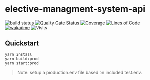 # elective-managment-system-api
![build status](https://github.com/t348575/elective-managment-system-api/actions/workflows/deploy.yml/badge.svg)
[![Quality Gate Status](http://amrita-elective.tk:9000/api/project_badges/measure?project=ems_api&metric=alert_status)](http://amrita-elective.tk:9000/dashboard?id=ems_api)
[![Coverage](http://amrita-elective.tk:9000/api/project_badges/measure?project=ems_api&metric=coverage)](http://amrita-elective.tk:9000/dashboard?id=ems_api)
[![Lines of Code](http://amrita-elective.tk:9000/api/project_badges/measure?project=ems_api&metric=ncloc)](http://amrita-elective.tk:9000/dashboard?id=ems_api)
[![wakatime](https://wakatime.com/badge/github/t348575/elective-managment-system-api.svg)](https://wakatime.com/badge/github/t348575/elective-managment-system-api)
![Visits](https://nkvnu62257.execute-api.ap-south-1.amazonaws.com/production?repo=elective-managment-system-api)

## Quickstart
```
yarn install
yarn build:prod
yarn start:prod
```

> Note: setup a production.env file based on included test.env.
